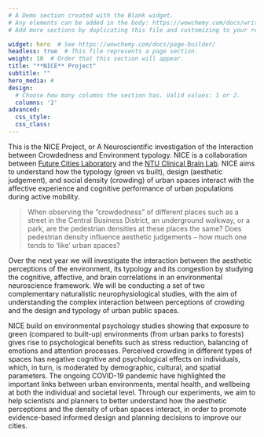 ```yaml
---
# A Demo section created with the Blank widget.
# Any elements can be added in the body: https://wowchemy.com/docs/writing-markdown-latex/
# Add more sections by duplicating this file and customizing to your requirements.

widget: hero  # See https://wowchemy.com/docs/page-builder/
headless: true  # This file represents a page section.
weight: 10  # Order that this section will appear.
title: "**NICE** Project"
subtitle: ""
hero_media: #
design:
  # Choose how many columns the section has. Valid values: 1 or 2.
  columns: '2'
advanced:
  css_style:
  css_class:
---
```



This is the NICE Project, or A Neuroscientific investigation of the Interaction between Crowdedness and Environment typology. NICE is a collaboration between [Future Cities Laboratory](https://fcl.ethz.ch/research/research-projects/NICE.html) and the [NTU Clinical Brain Lab](http://www.clinicalbrain.org/). NICE aims to understand how the typology (green vs built), design (aesthetic judgement), and social density (crowding) of urban spaces interact with the affective experience and cognitive performance of urban populations during active mobility.

>  When observing the “crowdedness” of different places such as a street in the Central Business District, an underground walkway, or a park, are the pedestrian densities at these places the same? Does pedestrian density influence aesthetic judgements – how much one tends to ‘like’ urban spaces?

Over the next year we will investigate the interaction between the aesthetic perceptions of the environment, its typology and its congestion by studying the cognitive, affective, and brain correlations in an environmental neuroscience framework. We will be conducting a set of two complementary naturalistic neurophysiological studies, with the aim of understanding the complex interaction between perceptions of crowding and the design and typology of urban public spaces.

NICE build on environmental psychology studies showing that exposure to green (compared to built-​up) environments (from urban parks to forests) gives rise to psychological benefits such as stress reduction, balancing of emotions and attention processes. Perceived crowding in different types of spaces has negative cognitive and psychological effects on individuals, which, in turn, is moderated by demographic, cultural, and spatial parameters. The ongoing COVID-​19 pandemic have highlighted the important links between urban environments, mental health, and wellbeing at both the individual and societal level. Through our experiments, we aim to help scientists and planners to better understand how the aesthetic perceptions and the density of urban spaces interact, in order to promote evidence-based informed design and planning decisions to improve our cities. 